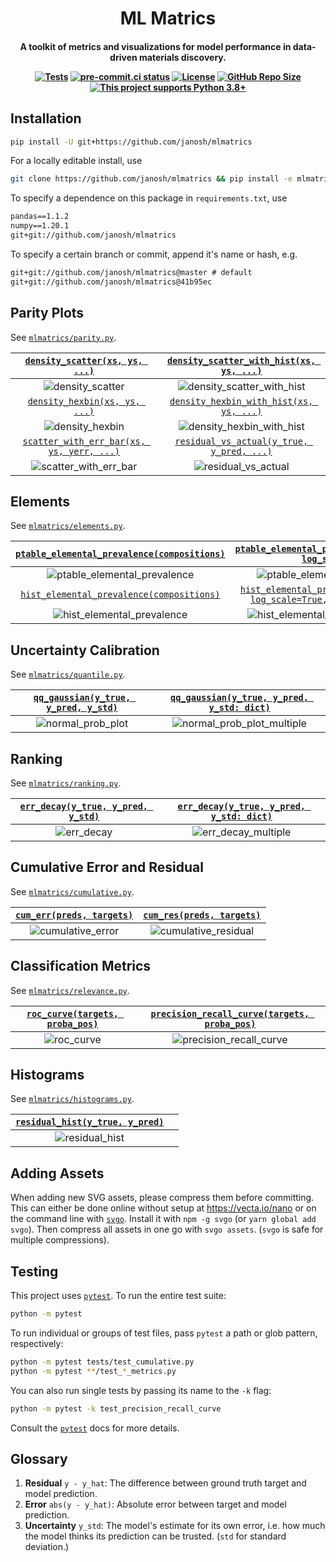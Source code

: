<h1 align="center">ML Matrics</h1>

<h4 align="center">

A toolkit of metrics and visualizations for model performance in data-driven materials discovery.

[![Tests](https://github.com/janosh/mlmatrics/workflows/Tests/badge.svg)](https://github.com/janosh/mlmatrics/actions)
[![pre-commit.ci status](https://results.pre-commit.ci/badge/github/janosh/mlmatrics/master.svg)](https://results.pre-commit.ci/latest/github/janosh/mlmatrics/master)
[![License](https://img.shields.io/github/license/janosh/mlmatrics?label=License)](/license)
[![GitHub Repo Size](https://img.shields.io/github/repo-size/janosh/mlmatrics?label=Repo+Size)](https://github.com/janosh/mlmatrics/graphs/contributors)
[![This project supports Python 3.8+](https://img.shields.io/badge/Python-3.8+-blue.svg)](https://python.org/downloads)

</h4>

## Installation

```sh
pip install -U git+https://github.com/janosh/mlmatrics
```

For a locally editable install, use

```sh
git clone https://github.com/janosh/mlmatrics && pip install -e mlmatrics
```

To specify a dependence on this package in `requirements.txt`, use

```txt
pandas==1.1.2
numpy==1.20.1
git+git://github.com/janosh/mlmatrics
```

To specify a certain branch or commit, append it's name or hash, e.g.

```txt
git+git://github.com/janosh/mlmatrics@master # default
git+git://github.com/janosh/mlmatrics@41b95ec
```

## Parity Plots

See [`mlmatrics/parity.py`](mlmatrics/parity.py).

|      [`density_scatter(xs, ys, ...)`](mlmatrics/parity.py)       |  [`density_scatter_with_hist(xs, ys, ...)`](mlmatrics/parity.py)   |
| :--------------------------------------------------------------: | :----------------------------------------------------------------: |
|          ![density_scatter](assets/density_scatter.svg)          | ![density_scatter_with_hist](assets/density_scatter_with_hist.svg) |
|       [`density_hexbin(xs, ys, ...)`](mlmatrics/parity.py)       |   [`density_hexbin_with_hist(xs, ys, ...)`](mlmatrics/parity.py)   |
|           ![density_hexbin](assets/density_hexbin.svg)           |  ![density_hexbin_with_hist](assets/density_hexbin_with_hist.svg)  |
| [`scatter_with_err_bar(xs, ys, yerr, ...)`](mlmatrics/parity.py) |  [`residual_vs_actual(y_true, y_pred, ...)`](mlmatrics/parity.py)  |
|     ![scatter_with_err_bar](assets/scatter_with_err_bar.svg)     |        ![residual_vs_actual](assets/residual_vs_actual.svg)        |

## Elements

See [`mlmatrics/elements.py`](mlmatrics/elements.py).

|  [`ptable_elemental_prevalence(compositions)`](mlmatrics/elements.py)  |          [`ptable_elemental_prevalence(compositions, log_scale=True)`](mlmatrics/elements.py)          |
| :--------------------------------------------------------------------: | :----------------------------------------------------------------------------------------------------: |
| ![ptable_elemental_prevalence](assets/ptable_elemental_prevalence.svg) |             ![ptable_elemental_prevalence_log](assets/ptable_elemental_prevalence_log.svg)             |
|   [`hist_elemental_prevalence(compositions)`](mlmatrics/elements.py)   | [`hist_elemental_prevalence(compositions, log_scale=True, bar_values='count')`](mlmatrics/elements.py) |
|   ![hist_elemental_prevalence](assets/hist_elemental_prevalence.svg)   |         ![hist_elemental_prevalence_log_count](assets/hist_elemental_prevalence_log_count.svg)         |

## Uncertainty Calibration

See [`mlmatrics/quantile.py`](mlmatrics/quantile.py).

| [`qq_gaussian(y_true, y_pred, y_std)`](mlmatrics/quantile.py) | [`qq_gaussian(y_true, y_pred, y_std: dict)`](mlmatrics/quantile.py) |
| :-----------------------------------------------------------: | :-----------------------------------------------------------------: |
|       ![normal_prob_plot](assets/normal_prob_plot.svg)        | ![normal_prob_plot_multiple](assets/normal_prob_plot_multiple.svg)  |

## Ranking

See [`mlmatrics/ranking.py`](mlmatrics/ranking.py).

| [`err_decay(y_true, y_pred, y_std)`](mlmatrics/ranking.py) | [`err_decay(y_true, y_pred, y_std: dict)`](mlmatrics/ranking.py) |
| :--------------------------------------------------------: | :--------------------------------------------------------------: |
|             ![err_decay](assets/err_decay.svg)             |       ![err_decay_multiple](assets/err_decay_multiple.svg)       |

## Cumulative Error and Residual

See [`mlmatrics/cumulative.py`](mlmatrics/cumulative.py).

| [`cum_err(preds, targets)`](mlmatrics/cumulative.py) |  [`cum_res(preds, targets)`](mlmatrics/cumulative.py)  |
| :--------------------------------------------------: | :----------------------------------------------------: |
|   ![cumulative_error](assets/cumulative_error.svg)   | ![cumulative_residual](assets/cumulative_residual.svg) |

## Classification Metrics

See [`mlmatrics/relevance.py`](mlmatrics/relevance.py).

| [`roc_curve(targets, proba_pos)`](mlmatrics/relevance.py) | [`precision_recall_curve(targets, proba_pos)`](mlmatrics/relevance.py) |
| :-------------------------------------------------------: | :--------------------------------------------------------------------: |
|            ![roc_curve](assets/roc_curve.svg)             |      ![precision_recall_curve](assets/precision_recall_curve.svg)      |

## Histograms

See [`mlmatrics/histograms.py`](mlmatrics/histograms.py).

| [`residual_hist(y_true, y_pred)`](mlmatrics/histograms.py) |       |
| :--------------------------------------------------------: | :---: |
|         ![residual_hist](assets/residual_hist.svg)         |       |

## Adding Assets

When adding new SVG assets, please compress them before committing. This can either be done online without setup at <https://vecta.io/nano> or on the command line with [`svgo`](https://github.com/svg/svgo). Install it with `npm -g svgo` (or `yarn global add svgo`). Then compress all assets in one go with `svgo assets`. (`svgo` is safe for multiple compressions).

## Testing

This project uses [`pytest`](https://docs.pytest.org/en/stable/usage.html). To run the entire test suite:

```sh
python -m pytest
```

To run individual or groups of test files, pass `pytest` a path or glob pattern, respectively:

```sh
python -m pytest tests/test_cumulative.py
python -m pytest **/test_*_metrics.py
```

You can also run single tests by passing its name to the `-k` flag:

```sh
python -m pytest -k test_precision_recall_curve
```

Consult the [`pytest`](https://docs.pytest.org/en/stable/usage.html) docs for more details.

## Glossary

1. **Residual** `y - y_hat`: The difference between ground truth target and model prediction.
2. **Error** `abs(y - y_hat)`: Absolute error between target and model prediction.
3. **Uncertainty** `y_std`: The model's estimate for its own error, i.e. how much the model thinks its prediction can be trusted. (`std` for standard deviation.)
